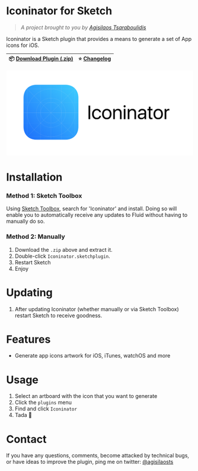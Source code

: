 # Iconinator for Sketch

> *A project brought to you by [Agisilaos Tsaraboulidis](https://twitter.com/agisilaosts)*

Iconinator is a Sketch plugin that provides a means to generate a set of App icons for iOS.

:package: [Download Plugin (.zip)](https://github.com/agisilaos/iCons-for-Sketch/releases/tag/1.0.0) | :star: [Changelog](https://github.com/agisilaos/iCons-for-Sketch/releases) |
--- | --- |

![](Images/Iconinator.png)

# Installation

### Method 1: Sketch Toolbox

Using [Sketch Toolbox](http://sketchtoolbox.com/), search for 'Iconinator' and install. Doing so will enable you to automatically receive any updates to Fluid without having to manually do so.

### Method 2: Manually

1. Download the `.zip` above and extract it.
2. Double-click `Iconinator.sketchplugin`.
3. Restart Sketch
4. Enjoy

# Updating

1. After updating Iconinator (whether manually or via Sketch Toolbox) restart Sketch to receive goodness.

# Features

- Generate app icons artwork for iOS, iTunes, watchOS and more

# Usage

1. Select an artboard with the icon that you want to generate
2. Click the `plugins` menu
3. Find and click `Iconinator`
4. Tada 🎉

# Contact

If you have any questions, comments, become attacked by technical bugs, or have ideas to improve the plugin, ping me on twitter:
[@agisilaosts](http://twitter.com/agisilaosts)
